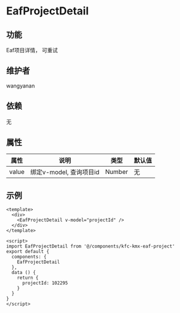 # EafProjectDetail

## 功能
Eaf项目详情， 可重试

## 维护者
wangyanan

## 依赖
无

## 属性

| 属性        | 说明                                        | 类型   | 默认值 |
| ----------- | ------------------------------------------ | ------- | ------ |
| value       | 绑定v-model, 查询项目id | Number | 无   |

## 示例
```
<template>
  <div>
    <EafProjectDetail v-model="projectId" />
  </div>
</template>

<script>
import EafProjectDetail from '@/components/kfc-kmx-eaf-project'
export default {
  components: {
    EafProjectDetail
  },
  data () {
    return {
      projectId: 102295
    }
  }
}
</script>
```
